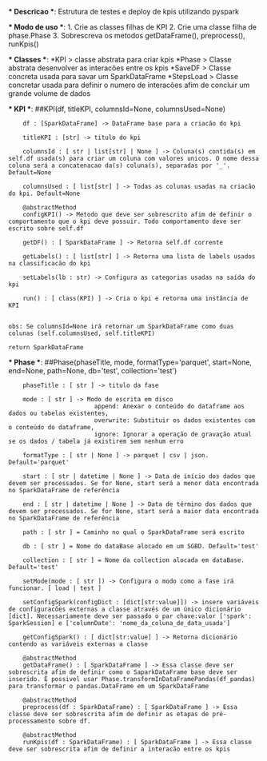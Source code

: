 __* Descricao *__:
    Estrutura de testes e deploy de kpis utilizando pyspark

__* Modo de uso *__:
    1. Crie as classes filhas de KPI
    2. Crie uma classe filha de phase.Phase
    3. Sobrescreva os metodos getDataFrame(), preprocess(), runKpis()



__* Classes *__:
    *KPI > classe abstrata para criar kpis
    *Phase >  Classe abstrata desenvolver as interacões entre os kpis
    *SaveDF > Classe concreta usada para savar um SparkDataFrame
    *StepsLoad > Classe concretar usada para definir o numero de interacões afim de concluir um grande volume de dados


__* KPI *__:
    ##KPI(df, titleKPI, columnsId=None, columnsUsed=None)
    
        df : [SparkDataFrame] -> DataFrame base para a criacão do kpi

        titleKPI : [str] -> titulo do kpi

        columnsId : [ str | list[str] | None ] -> Coluna(s) contida(s) em self.df usada(s) para criar um coluna com valores unicos. O nome dessa coluna será a concatenacao da(s) coluna(s), separadas por '_'. Default=None

        columnsUsed : [ list[str] ] -> Todas as colunas usadas na criacão do kpi. Default=None

        @abstractMethod
        configKPI() -> Metodo que deve ser sobrescrito afim de definir o comportamento que o kpi deve possuir. Todo comportamento deve ser escrito sobre self.df
    
        getDF() : [ SparkDataFrame ] -> Retorna self.df corrente

        getLabels() : [ list[str] ] -> Retorna uma lista de labels usados na classificacão do kpi

        setLabels(lb : str) -> Configura as categorias usadas na saída do kpi

        run() : [ class(KPI) ] -> Cria o kpi e retorna uma instância de KPI 


    obs: Se columnsId=None irá retornar um SparkDataFrame como duas colunas (self.columnsUsed, self.titleKPI)

    return SparkDataFrame

__* Phase *__:
    ##Phase(phaseTitle, mode, formatType='parquet', start=None, end=None, path=None, db='test', collection='test')

        phaseTitle : [ str ] -> titulo da fase

        mode : [ str ] -> Modo de escrita em disco 
                            append: Anexar o conteúdo do dataframe aos dados ou tabelas existentes, 
                            overwrite: Substituir os dados existentes com o conteúdo do dataframe, 
                            ignore: Ignorar a operação de gravação atual se os dados / tabela já existirem sem nenhum erro
        
        formatType : [ str | None ] -> parquet | csv | json. Default='parquet' 

        start : [ str | datetime | None ] -> Data de início dos dados que devem ser processados. Se for None, start será a menor data encontrada no SparkDataFrame de referência

        end : [ str | datetime | None ] -> Data de término dos dados que devem ser processados. Se for None, start será a maior data encontrada no SparkDataFrame de referência

        path : [ str ] = Caminho no qual o SparkDataFrame será escrito

        db : [ str ] = Nome do dataBase alocado em um SGBD. Default='test'

        collection : [ str ] = Nome da collection alocada em dataBase. Default='test'

        setMode(mode : [ str ]) -> Configura o modo como a fase irá funcionar. [ load | test ]

        setConfigSpark(configDict : [dict[str:value]]) -> insere variáveis de configuracões externas a classe através de um único dicionário [dict]. Necessariamente deve ser passado o par chave:valor ['spark': SparkSession] e ['columnDate': 'nome_da_coluna_de_data_usada']

        getConfigSpark() : [ dict[str:value] ] -> Retorna dicionário contendo as variáveis externas a classe

        @abstractMethod
        getDataFrame() : [ SparkDataFrame ] -> Essa classe deve ser sobrescrita afim de definir como o SaparkDataFrame base deve ser inserido. É possivel usar Phase.transformInDataFramePandas(df_pandas) para transformar o pandas.DataFrame em um SparkDataFrame

        @abstractMethod
        preprocess(df : SparkDataFrame) : [ SparkDataFrame ] -> Essa classe deve ser sobrescrita afim de definir as etapas de pré-processamento sobre df.

        @abstractMethod
        runKpis(df : SparkDataFrame) : [ SparkDataFrame ] -> Essa classe deve ser sobrescrita afim de definir a interacão entre os kpis
